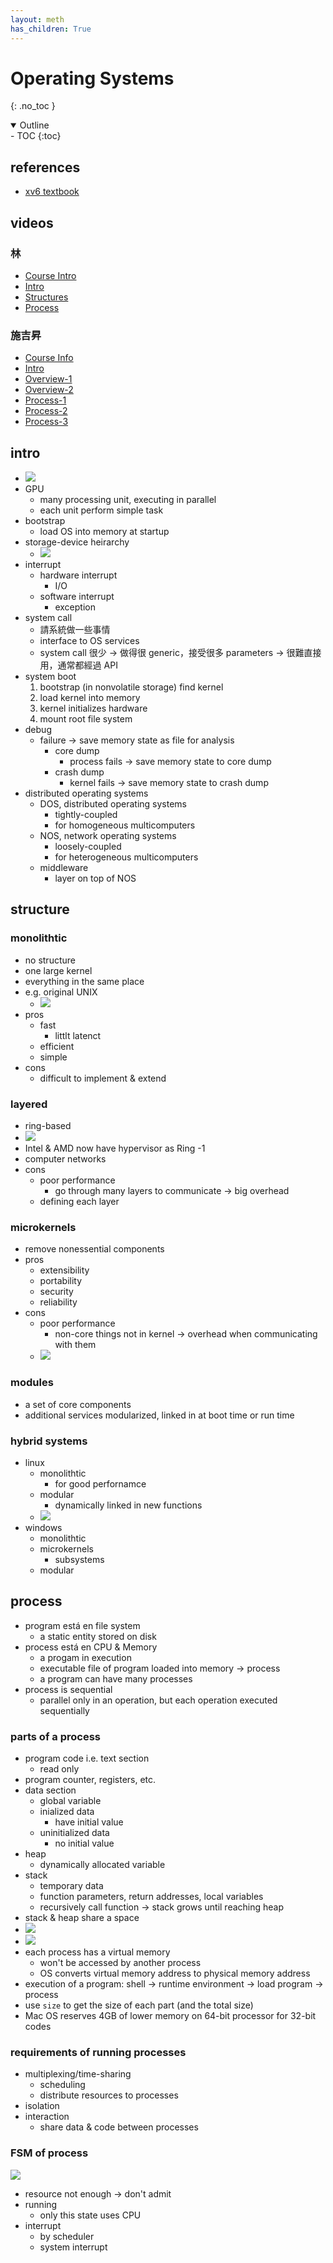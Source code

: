 ```yaml
---
layout: meth
has_children: True
---
```

# Operating Systems
{: .no_toc }

<details open markdown="block">
  <summary>
    Outline
  </summary>
- TOC
{:toc}
</details>

## references
- [xv6 textbook](https://pdos.csail.mit.edu/6.828/2020/xv6/book-riscv-rev1.pdf)

## videos
### 林
- [Course Intro](https://www.youtube.com/watch?v=JYcRfdkhVGc)
- [Intro](https://www.youtube.com/watch?v=nk1Lyb3QW1M)
- [Structures](https://www.youtube.com/watch?v=TaDR2AtN8UU)
- [Process](https://www.youtube.com/watch?v=CvXfW25jq2I)

### 施吉昇
- [Course Info](https://www.youtube.com/watch?v=0QpWM5vYt-g)
- [Intro](https://www.youtube.com/watch?v=a-1JqW5CjDQ)
- [Overview-1](https://www.youtube.com/watch?v=Yyuylbmw-iM)
- [Overview-2](https://www.youtube.com/watch?v=Z5u2xh0Y2QI)
- [Process-1](https://www.youtube.com/watch?v=qAlOl-yopGU)
- [Process-2](https://www.youtube.com/watch?time_continue=1&v=7vZIrVCW2ec)
- [Process-3](https://www.youtube.com/watch?time_continue=1&v=K5g_6xl7fF4)

## intro
- ![](https://i.imgur.com/C5gjElc.png)
- GPU
	- many processing unit, executing in parallel
	- each unit perform simple task
- bootstrap
	- load OS into memory at startup
- storage-device heirarchy
	- ![](https://i.imgur.com/wcccVuH.png)
- interrupt
	- hardware interrupt
		- I/O
	- software interrupt
		- exception
- system call
	- 請系統做一些事情
	- interface to OS services
	- system call 很少 -> 做得很 generic，接受很多 parameters -> 很難直接用，通常都經過 API
- system boot 
	1. bootstrap (in nonvolatile storage) find kernel
	2. load kernel into memory
	3. kernel initializes hardware
	4. mount root file system
- debug
	- failure -> save memory state as file for analysis
		- core dump
			- process fails -> save memory state to core dump
		- crash dump
			- kernel fails -> save memory state to crash dump
- distributed operating systems
	- DOS, distributed operating systems
		- tightly-coupled
		- for homogeneous multicomputers
	- NOS, network operating systems
		- loosely-coupled
		- for heterogeneous multicomputers
	- middleware
		- layer on top of NOS

## structure
### monolithtic
- no structure
- one large kernel
- everything in the same place
- e.g. original UNIX
	- ![](https://i.imgur.com/VTy7O1U.png)
- pros
	- fast
		- littlt latenct
	- efficient
	- simple
- cons
	- difficult to implement & extend

### layered
- ring-based 
- ![](https://i.imgur.com/dD6UIyL.png)
- Intel & AMD now have hypervisor as Ring -1 
- computer networks
- cons
	- poor performance
		- go through many layers to communicate -> big overhead
	- defining each layer

### microkernels
- remove nonessential components
- pros
	- extensibility
	- portability
	- security
	- reliability
- cons
	- poor performance
		- non-core things not in kernel -> overhead when communicating with them
	- ![](https://i.imgur.com/GHF3Hw6.png)

### modules
- a set of core components
- additional services modularized, linked in at boot time or run time

### hybrid systems
- linux
	- monolithtic
		- for good perfornamce
	- modular
		- dynamically linked in new functions
	- ![](https://i.imgur.com/VU6jjqH.png)
- windows
	- monolithtic
	- microkernels
		- subsystems
	- modular

## process
- program está en file system
	- a static entity stored on disk
- process está en CPU & Memory
	- a progam in execution
	- executable file of program loaded into memory -> process
	- a program can have many processes
- process is sequential
	- parallel only in an operation, but each operation executed sequentially

### parts of a process
- program code i.e. text section
	- read only
- program counter, registers, etc.
- data section
	- global variable
	- inialized data
		- have initial value
	- uninitialized data
		- no initial value
- heap
	- dynamically allocated variable
- stack
	- temporary data
	- function parameters, return addresses, local variables
	- recursively call function -> stack grows until reaching heap
- stack & heap share a space
- ![](https://i.imgur.com/y2A7pMu.png)
- ![](https://i.imgur.com/OF0zYlH.png)
- each process has a virtual memory
	- won't be accessed by another process
	- OS converts virtual memory address to physical memory address
- execution of a program: shell -> runtime environment -> load program -> process
- use `size` to get the size of each part (and the total size)
- Mac OS reserves 4GB of lower memory on 64-bit processor for 32-bit codes

### requirements of running processes
- multiplexing/time-sharing
	- scheduling
	- distribute resources to processes
- isolation
- interaction
	- share data & code between processes

### FSM of process
![](https://i.imgur.com/U26qCqI.png)
- resource not enough -> don't admit
- running
	- only this state uses CPU
- interrupt
	- by scheduler
	- system interrupt